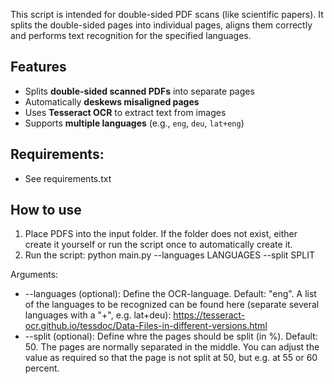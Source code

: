 This script is intended for double-sided PDF scans (like scientific papers). It splits the double-sided pages into individual pages, aligns them correctly and performs text recognition for the specified languages. 

## Features
- Splits **double-sided scanned PDFs** into separate pages  
- Automatically **deskews misaligned pages**  
- Uses **Tesseract OCR** to extract text from images  
- Supports **multiple languages** (e.g., `eng`, `deu`, `lat+eng`)  

## Requirements:
- See requirements.txt

## How to use
1. Place PDFS into the input folder. If the folder does not exist, either create it yourself or run the script once to automatically create it.
2. Run the script:
python main.py --languages LANGUAGES --split SPLIT

Arguments:
- --languages (optional): Define the OCR-language. Default: "eng". A list of the languages to be recognized can be found here (separate several languages with a "+", e.g. lat+deu): https://tesseract-ocr.github.io/tessdoc/Data-Files-in-different-versions.html
- --split (optional): Define whre the pages should be split (in %). Default: 50. The pages are normally separated in the middle. You can adjust the value as required so that the page is not split at 50, but e.g. at 55 or 60 percent.